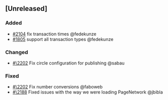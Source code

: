 ## [Unreleased]

### Added

- [\#2104](https://github.com/cosmos/voyager/issues/2104) fix transaction times @fedekunze
- [\#1805](https://github.com/cosmos/voyager/issues/1805) support all transaction types @fedekunze

### Changed

- [#\2202](https://github.com/cosmos/voyager/pull/2202) Fix circle configuration for publishing @sabau

### Fixed

- [#\2202](https://github.com/cosmos/voyager/issues/2202) Fix number conversions @faboweb
- [#\2188](https://github.com/cosmos/voyager/issues/2188) Fixed issues with the way we were loading PageNetwork @jbibla
